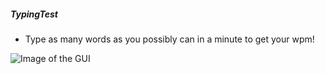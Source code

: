 ##### **TypingTest**

- Type as many words as you possibly can in a minute to get your wpm!


![Image of the GUI](https://i.imgur.com/ljDKdZL.png)